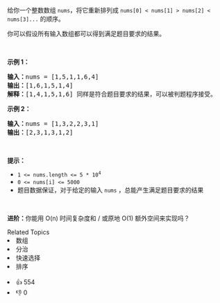 <p>给你一个整数数组&nbsp;<code>nums</code>，将它重新排列成&nbsp;<code>nums[0] &lt; nums[1] &gt; nums[2] &lt; nums[3]...</code>&nbsp;的顺序。</p>

<p>你可以假设所有输入数组都可以得到满足题目要求的结果。</p>

<p>&nbsp;</p>

<p><strong>示例 1：</strong></p>

<pre>
<strong>输入：</strong>nums = [1,5,1,1,6,4]
<strong>输出：</strong>[1,6,1,5,1,4]
<strong>解释：</strong>[1,4,1,5,1,6] 同样是符合题目要求的结果，可以被判题程序接受。
</pre>

<p><strong>示例 2：</strong></p>

<pre>
<strong>输入：</strong>nums = [1,3,2,2,3,1]
<strong>输出：</strong>[2,3,1,3,1,2]
</pre>

<p>&nbsp;</p>

<p><strong>提示：</strong></p>

<ul> 
 <li><code>1 &lt;= nums.length &lt;= 5 * 10<sup>4</sup></code></li> 
 <li><code>0 &lt;= nums[i] &lt;= 5000</code></li> 
 <li>题目数据保证，对于给定的输入 <code>nums</code> ，总能产生满足题目要求的结果</li> 
</ul>

<p>&nbsp;</p>

<p><strong>进阶：</strong>你能用&nbsp;O(n) 时间复杂度和 / 或原地 O(1) 额外空间来实现吗？</p>

<div><div>Related Topics</div><div><li>数组</li><li>分治</li><li>快速选择</li><li>排序</li></div></div><br><div><li>👍 554</li><li>👎 0</li></div>